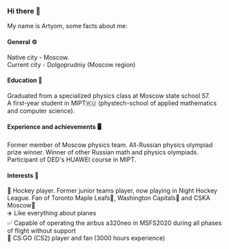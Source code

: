### Hi there 👋
My name is Artyom, some facts about me:  

#### General ⚙️
Native city - Moscow.  
Current city - Dolgoprudniy (Moscow region)
#### Education 📖
Graduated from a specialized physics class at Moscow state school 57.  
A first-year student in MIPT🇷🇺 (phystech-school of applied mathematics and computer science). 
#### Experience and achievements 🖥️
Former member of Moscow physics team. All-Russian physics olympiad prize winner. Winner of other Russian math and physics olympiads.  
Participant of DED's HUAWEI course in MIPT.  
#### Interests 💬
🏒 Hockey player. Former junior teams player, now playing in Night Hockey League. Fan of Toronto Maple Leafs🍁, Washington Capitals🦅 and CSKA Moscow🐴  
✈️ Like everything about planes  
✅ Сapable of operating the airbus a320neo in MSFS2020 during all phases of flight without support  
🔫 CS:GO (CS2) player and fan (3000 hours experience)

